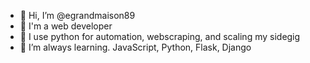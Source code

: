 - 👋 Hi, I’m @egrandmaison89
- 👀 I'm a web developer
- 🌱 I use python for automation, webscraping, and scaling my sidegig
- 💞️ I’m always learning. JavaScript, Python, Flask, Django

<!---
egrandmaison89/egrandmaison89 is a ✨ special ✨ repository because its `README.md` (this file) appears on your GitHub profile.
You can click the Preview link to take a look at your changes.
--->
